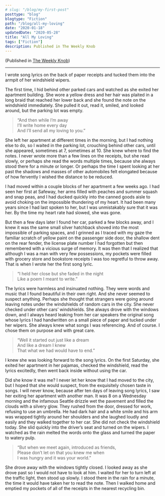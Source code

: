 ```yaml
---
# slug: "/blog/my-first-post"
posttype: "blog"
blogtype: "Fiction"
path: "/blog/all-my-loving"
date: "2020-01-18"
updatedDate: "2020-05-28"
title: "All My Loving"
tags: ["Fiction"]
description: Published in The Weekly Knob
---
```


(Published in [The Weekly Knob](https://theweeklyknob.com/all-my-loving-acc7c256e7d9))

---

I wrote song lyrics on the back of paper receipts and tucked them into the armpit of her windshield wipers.

The first time, I hid behind other parked cars and watched as she exited her apartment building. She wore a yellow dress and her hair was plaited in a long braid that reached her lower back and she found the note on the windshield immediately. She pulled it out, read it, smiled, and looked around, but the parking lot was empty.

>“And then while I’m away\
I’ll write home every day\
And I’ll send all my loving to you.”

She left her apartment at different times in the morning, but I had nothing else to do, so I waited in the parking lot, crouching behind other cars, until she appeared, sometimes at 7, sometimes at 10. She knew where to find the notes. I never wrote more than a few lines on the receipts, but she read slowly, or perhaps she read the words multiple times, because she always stood there for a minute or longer. Or perhaps the time I spent looking at her past the shadows and masses of other automobiles felt elongated because of how fervently I wished the distance to be reduced.

I had moved within a couple blocks of her apartment a few weeks ago. I had seen her first at Safeway, her arms filled with peaches and summer squash and snap peas, and I had ducked quickly into the canned goods aisle to avoid choking on the impossible thundering of my heart. It had been many years since I had last spoken to her, but I was unmistakably sure that it was her. By the time my heart rate had slowed, she was gone.

But then a few days later I found her car, parked a few blocks away, and I knew it was the same small silver hatchback shoved into the most impossible of parking spaces, and I grinned as I traced with my gaze the familiar scratch of yellow paint on the passenger side door, the shallow dent on the rear fender, the license plate number I had forgotten but then remembered with a vicious surge of memory. It was then that I realized that although I was a man with very few possessions, my pockets were filled with grocery store and bookstore receipts I was too regretful to throw away. That is when I wrote her the first song lyric.

>“I held her close but she faded in the night\
Like a poem I meant to write.”

The lyrics were harmless and insinuated nothing. They were words and music that I found beautiful in their own right. And she never seemed to suspect anything. Perhaps she thought that strangers were going around leaving notes under the windshields of random cars in the city. She never checked under other cars’ windshields. She always drove with the windows down, and I always heard leaking from her car speakers the original song whose lyrics I had handwritten on a small piece of paper and tucked under her wipers. She always knew what songs I was referencing. And of course. I chose them on purpose and with great care.

>“Well it started out just like a dream\
And like a dream I knew\
That what we had would have to end.”

I knew she was looking forward to the song lyrics. On the first Saturday, she exited her apartment in her pajamas, checked the windshield, read the lyrics excitedly, then went back inside without using the car.

Did she know it was me? I never let her know that I had moved to the city, but I hoped that she would suspect, from the exquisitely chosen taste in songs. I will never know, because after ten days of leaving song lyrics, I saw her exiting her apartment with another man. It was 8 on a Wednesday morning and the infamous Seattle drizzle wet the pavement and filled the clouds with a silvery glow. They rushed from the door, dressed for work, refusing to use an umbrella. He had dark hair and a white smile and his arm was wrapped tightly around her shoulders and she laughed loudly and easily and they walked together to her car. She did not check the windshield today. She slid quickly into the driver’s seat and turned on the wipers. I watched as the rain melted the words onto the glass and turned the paper to watery pulp.

>“But when we meet again, introduced as friends,\
Please don’t let on that you knew me when\
I was hungry and it was your world.”

She drove away with the windows tightly closed. I looked away as she drove past so I would not have to look at him. I waited for her to turn left at the traffic light, then stood up slowly. I stood there in the rain for a minute, the time it would have taken her to read the note. Then I walked home and emptied my pockets of all of the receipts in the nearest recycling bin.